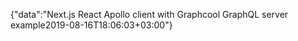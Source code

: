 {"data":"Next.js React Apollo client with Graphcool GraphQL server example2019-08-16T18:06:03+03:00"}
